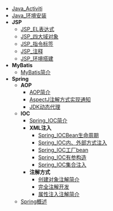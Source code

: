 * [Java_Activiti](./Content/Article/技术笔记/Java/Java_Activiti.md)
* [Java_环境安装](./Content/Article/技术笔记/Java/Java_环境安装.md)
* **JSP**
	* [JSP_EL表达式](./Content/Article/技术笔记/Java/JSP/JSP_EL表达式.md)
	* [JSP_四大域对象](./Content/Article/技术笔记/Java/JSP/JSP_四大域对象.md)
	* [JSP_指令标签](./Content/Article/技术笔记/Java/JSP/JSP_指令标签.md)
	* [JSP_注释](./Content/Article/技术笔记/Java/JSP/JSP_注释.md)
	* [JSP_环境搭建](./Content/Article/技术笔记/Java/JSP/JSP_环境搭建.md)
* **MyBatis**
	* [MyBatis简介](./Content/Article/技术笔记/Java/MyBatis/MyBatis简介.md)
* **Spring**
	* **AOP**
		* [AOP简介](./Content/Article/技术笔记/Java/Spring/AOP/AOP简介.md)
		* [AspectJ注解方式实现通知](./Content/Article/技术笔记/Java/Spring/AOP/AspectJ注解方式实现通知.md)
		* [JDK动态代理](./Content/Article/技术笔记/Java/Spring/AOP/JDK动态代理.md)
	* **IOC**
		* [Spring_IOC简介](./Content/Article/技术笔记/Java/Spring/IOC/Spring_IOC简介.md)
		* **XML注入**
			* [Spring_IOCBean生命周期](./Content/Article/技术笔记/Java/Spring/IOC/XML注入/Spring_IOCBean生命周期.md)
			* [Spring_IOC内、外部方式注入](./Content/Article/技术笔记/Java/Spring/IOC/XML注入/Spring_IOC内、外部方式注入.md)
			* [Spring_IOC工厂bean](./Content/Article/技术笔记/Java/Spring/IOC/XML注入/Spring_IOC工厂bean.md)
			* [Spring_IOC有参构造](./Content/Article/技术笔记/Java/Spring/IOC/XML注入/Spring_IOC有参构造.md)
			* [Spring_IOC集合注入](./Content/Article/技术笔记/Java/Spring/IOC/XML注入/Spring_IOC集合注入.md)
		* **注解方式**
			* [创建对象注解简介](./Content/Article/技术笔记/Java/Spring/IOC/注解方式/创建对象注解简介.md)
			* [完全注解开发](./Content/Article/技术笔记/Java/Spring/IOC/注解方式/完全注解开发.md)
			* [属性注入注解简介](./Content/Article/技术笔记/Java/Spring/IOC/注解方式/属性注入注解简介.md)
	* [Spring概述](./Content/Article/技术笔记/Java/Spring/Spring概述.md)